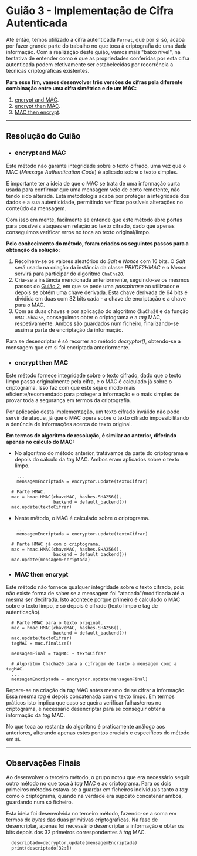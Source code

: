 # Guião 3 - Implementação de Cifra Autenticada

Até então, temos utilizado a cifra autenticada ```Fernet```, que por si só, acaba por fazer grande parte do trabalho no que toca à criptografia de uma dada informação. Com a realização deste guião, vamos mais "baixo nível", na tentativa de entender como é que as propriedades conferidas por esta cifra autenticada podem efetivamente ser estabelecidas por recorrência a técnicas criptográficas existentes. 

**Para esse fim, vamos desenvolver três versões de cifras pela diferente combinação entre uma cifra simétrica e de um MAC:**

1. [encrypt and MAC](https://github.com/uminho-miei-crypto/1920-G9/blob/master/Gui%C3%B5es/G3/EncryptAndMAC.py).
2. [encrypt then MAC](https://github.com/uminho-miei-crypto/1920-G9/blob/master/Gui%C3%B5es/G3/EncryptThenMAC.py).
3. [MAC then encrypt](https://github.com/uminho-miei-crypto/1920-G9/blob/master/Gui%C3%B5es/G3/MACThenEncrypt.py).

--- 

## Resolução do Guião

- ### **encrypt and MAC**

Este método não garante integridade sobre o texto cifrado, uma vez que o MAC (*Message Authentication Code*) é aplicado sobre o texto simples.

É importante ter a ideia de que o MAC se trata de uma informação curta usada para confirmar que uma mensagem veio de certo remetente, não tendo sido alterada. Esta metodologia acaba por proteger a integridade dos dados e a sua autenticidade, permitindo verificar possíveis alterações no conteúdo da mensagem.

Com isso em mente, facilmente se entende que este método abre portas para possíveis ataques em relação ao texto cifrado, dado que apenas conseguimos verificar erros no toca ao texto original/limpo. 

**Pelo conhecimento do método, foram criados os seguintes passos para a obtenção da solução:**

1. Recolhem-se os valores aleatórios do *Salt* e *Nonce* com 16 bits. O *Salt* será usado na criação da instância da classe *PBKDF2HMAC* e o *Nonce* servirá para participar do algoritmo ```ChaCha20```.
2. Cria-se a instância mencionada anteriormente, seguindo-se os mesmos passos do [Guião 2](https://github.com/uminho-miei-crypto/1920-G9/tree/master/Gui%C3%B5es/G2), em que se pede uma *passphrase* ao utilizador e depois se obtém uma chave derivada. Esta chave derivada de 64 bits é dividida em duas com 32 bits cada - a chave de encriptação e a chave para o MAC.
3. Com as duas chaves e por aplicação do algoritmo ```ChaCha20``` e da função ```HMAC-Sha256```, conseguimos obter o criptograma e a *tag* MAC, respetivamente. Ambos são guardados num ficheiro, finalizando-se assim a parte de encriptação da informação.

Para se desencriptar é só recorrer ao método *decryptor()*, obtendo-se a mensagem que em si foi encriptada anteriormente.

- ###  **encrypt then MAC**

Este método fornece integridade sobre o texto cifrado, dado que o texto limpo passa originalmente pela cifra, e o MAC é calculado já sobre o criptograma. Isso faz com que este seja o modo mais eficiente/recomendado para proteger a informação e o mais simples de provar toda a segurança em termos da criptografia.

Por aplicação desta implementação, um texto cifrado inválido não pode servir de ataque, já que o MAC opera sobre o texto cifrado impossibilitando a denúncia de informações acerca do texto original.

**Em termos de algoritmo de resolução, é similar ao anterior, diferindo apenas no cálculo do MAC:**

  - No algoritmo do método anterior, tratávamos da parte do criptograma e depois do cálculo da *tag* MAC. Ambos eram aplicados sobre o texto limpo.

  ```
      ...
      mensagemEncriptada = encryptor.update(textoCifrar)

    # Parte HMAC.
    mac = hmac.HMAC(chaveMAC, hashes.SHA256(), 
                    backend = default_backend())
    mac.update(textoCifrar)
  ```

  - Neste método, o MAC é calculado sobre o criptograma.

  ```
      ...
      mensagemEncriptada = encryptor.update(textoCifrar)

    # Parte HMAC já com o criptograma.
    mac = hmac.HMAC(chaveMAC, hashes.SHA256(), 
                    backend = default_backend())
    mac.update(mensagemEncriptada)
  ```

- ### **MAC then encrypt**

Este método não fornece qualquer integridade sobre o texto cifrado, pois não existe forma de saber se a mensagem foi "atacada"/modificada até a mesma ser decifrada. Isto acontece porque primeiro é calculado o MAC sobre o texto limpo, e só depois é cifrado (texto limpo e tag de autenticação).

  ```
    # Parte HMAC para o texto original.
    mac = hmac.HMAC(chaveMAC, hashes.SHA256(), 
                    backend = default_backend())
    mac.update(textoCifrar)
    tagMAC = mac.finalize()

    mensagemFinal = tagMAC + textoCifrar 

    # Algoritmo Chacha20 para a cifragem de tanto a mensagem como a tagMAC.
    ...
    mensagemEncriptada = encryptor.update(mensagemFinal)
  ```

Repare-se na criação da *tag* MAC antes mesmo de se cifrar a informação. Essa mesma *tag* é depois concatenada com o texto limpo. Em termos práticos isto implica que caso se queira verificar falhas/erros no criptograma, é necessário desencriptar para se conseguir obter a informação da *tag* MAC.

No que toca ao restante do algoritmo é praticamente análogo aos anteriores, alterando apenas estes pontos cruciais e específicos do método em si.

---

## Observações Finais

Ao desenvolver o terceiro método, o grupo notou que era necessário seguir outro método no que toca à *tag* MAC e ao criptograma. Para os dois primeiros métodos estava-se a guardar em ficheiros individuais tanto a *tag* como o criptograma, quando na verdade era suposto concatenar ambos, guardando num só ficheiro.

Esta ideia foi desenvolvida no terceiro método, fazendo-se a soma em termos de *bytes* das duas primitivas criptográficas. Na fase de desencriptar, apenas foi necessário desencriptar a informação e obter os bits depois dos 32 primeiros correspondentes à *tag* MAC.

``` 
  descriptado=decryptor.update(mensagemEncriptada)
  print(descriptado[32:])
```

